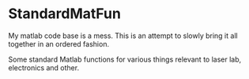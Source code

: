 # StandardMatFun
My matlab code base is a mess. This is an attempt to slowly bring it all together in an ordered fashion.

Some standard Matlab functions for various things relevant to laser lab, electronics and other.
